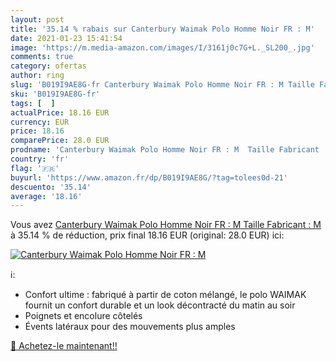 ```yaml
---
layout: post
title: '35.14 % rabais sur Canterbury Waimak Polo Homme Noir FR : M'
date: 2021-01-23 15:41:54
image: 'https://m.media-amazon.com/images/I/3161j0c7G+L._SL200_.jpg'
comments: true
category: ofertas
author: ring
slug: 'B019I9AE8G-fr Canterbury Waimak Polo Homme Noir FR : M Taille Fabricant : M'
sku: 'B019I9AE8G-fr'
tags: [  ]
actualPrice: 18.16 EUR
currency: EUR
price: 18.16
comparePrice: 28.0 EUR
prodname: 'Canterbury Waimak Polo Homme Noir FR : M  Taille Fabricant : M '
country: 'fr'
flag: '🇫🇷'
buyurl: 'https://www.amazon.fr/dp/B019I9AE8G/?tag=tolees0d-21'
descuento: '35.14'
average: '18.16'
---
```


Vous avez [Canterbury Waimak Polo Homme Noir FR : M  Taille Fabricant : M ](https://www.amazon.fr/dp/B019I9AE8G/?tag=tolees0d-21)  à  35.14 % de réduction, prix final  18.16 EUR (original: 28.0 EUR) ici:

[![Canterbury Waimak Polo Homme Noir FR : M](https://m.media-amazon.com/images/I/3161j0c7G+L._SL200_.jpg)](https://www.amazon.fr/dp/B019I9AE8G/?tag=tolees0d-21)

ℹ️:

- Confort ultime : fabriqué à partir de coton mélangé, le polo WAIMAK fournit un confort durable et un look décontracté du matin au soir
- Poignets et encolure côtelés
- Évents latéraux pour des mouvements plus amples

[🛒 Achetez-le maintenant!!](https://www.amazon.fr/dp/B019I9AE8G/?tag=tolees0d-21)
